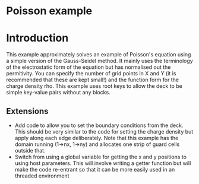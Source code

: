 # Poisson example
# Introduction
This example approximately solves an example of Poisson's equation using a simple version of the Gauss-Seidel method. It mainly uses the terminology of the electrostatic form of the equation but has normalised out the permitivity. You can specify the number of grid points in X and Y (it is recommended that these are kept small!) and the function form for the charge density rho. This example uses root keys to allow the deck to be simple key-value pairs without any blocks.

## Extensions
* Add code to allow you to set the boundary conditions from the deck. This should be very similar to the code for setting the charge density but apply along each edge deliberately. Note that this example has the domain running (1->nx, 1->ny) and allocates one strip of guard cells outside that.
* Switch from using a global variable for getting the x and y positions to using host parameters. This will involve writing a getter function but will make the code re-entrant so that it can be more easily used in an threaded environment
